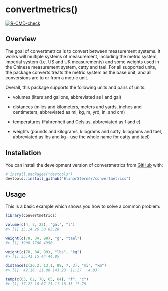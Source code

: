 
<!-- README.md is generated from README.Rmd. Please edit that file -->

# convertmetrics()

<!-- badges: start -->

[![R-CMD-check](https://github.com/ElinorSterner/metrics_group_2/actions/workflows/R-CMD-check.yaml/badge.svg)](https://github.com/ElinorSterner/metrics_group_2/actions/workflows/R-CMD-check.yaml)

<!-- badges: end -->

## Overview

The goal of convertmetrics is to convert between measurement systems. It
works will multiple systems of measurement, including the metric system,
imperial system (i.e. US and UK measurements) and some weights used in
the Chinese measurement system, catty and tael. For all supported units,
the package converts treats the metric system as the base unit, and all
conversions are to or from a metric unit.

Overall, this package supports the following units and pairs of units:

- volumes (liters and gallons, abbreviated as l and gal)

- distances (miles and kilometers, meters and yards, inches and
  centimeters, abbreviated as mi, kg, m, yrd, in, and cm)

- temperatures (Fahrenheit and Celsius, abbreviated as f and c)

- weights (pounds and kilograms, kilograms and catty, kilograms and
  tael, abbreviated as lbs and kg - use the whole name for catty and
  tael)

## Installation

You can install the development version of convertmetrics from
[GitHub](https://github.com/) with:

``` r
# install.packages("devtools")
devtools::install_github("ElinorSterner/convertmetrics")
```

## Usage

This is a basic example which shows you how to solve a common problem:

``` r
library(convertmetrics)

volume(c(4, 7, 22), "gal", "l")
#> [1] 15.14 26.50 83.28

weight(c(78, 34, 99), "g", "tael")
#> [1] 3900 1700 4950

weight(c(78, 34, 99), "lbs", "kg")
#> [1] 35.41 15.44 44.95

distance(c(26.2, 13.1, 89, 7, 3), "mi", "km")
#> [1]  42.16  21.08 143.23  11.27   4.83

temp(c(63, 62, 70, 65, 64), "f", "c")
#> [1] 17.22 16.67 21.11 18.33 17.78
```
